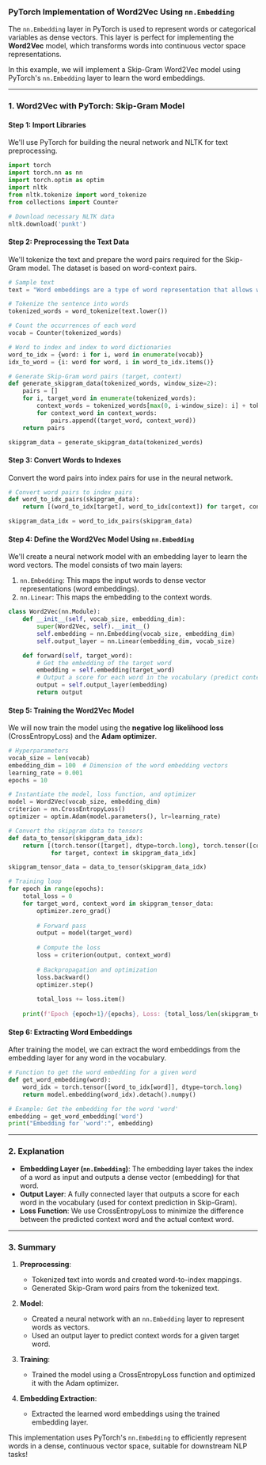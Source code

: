 ### PyTorch Implementation of Word2Vec Using `nn.Embedding`

The `nn.Embedding` layer in PyTorch is used to represent words or categorical variables as dense vectors. This layer is perfect for implementing the **Word2Vec** model, which transforms words into continuous vector space representations.

In this example, we will implement a Skip-Gram Word2Vec model using PyTorch's `nn.Embedding` layer to learn the word embeddings.

---

### 1. **Word2Vec with PyTorch: Skip-Gram Model**

#### **Step 1: Import Libraries**
We'll use PyTorch for building the neural network and NLTK for text preprocessing.

```python
import torch
import torch.nn as nn
import torch.optim as optim
import nltk
from nltk.tokenize import word_tokenize
from collections import Counter

# Download necessary NLTK data
nltk.download('punkt')
```

#### **Step 2: Preprocessing the Text Data**
We'll tokenize the text and prepare the word pairs required for the Skip-Gram model. The dataset is based on word-context pairs.

```python
# Sample text
text = "Word embeddings are a type of word representation that allows words to be represented as vectors in a continuous vector space."

# Tokenize the sentence into words
tokenized_words = word_tokenize(text.lower())

# Count the occurrences of each word
vocab = Counter(tokenized_words)

# Word to index and index to word dictionaries
word_to_idx = {word: i for i, word in enumerate(vocab)}
idx_to_word = {i: word for word, i in word_to_idx.items()}

# Generate Skip-Gram word pairs (target, context)
def generate_skipgram_data(tokenized_words, window_size=2):
    pairs = []
    for i, target_word in enumerate(tokenized_words):
        context_words = tokenized_words[max(0, i-window_size): i] + tokenized_words[i+1: i+1+window_size]
        for context_word in context_words:
            pairs.append((target_word, context_word))
    return pairs

skipgram_data = generate_skipgram_data(tokenized_words)
```

#### **Step 3: Convert Words to Indexes**
Convert the word pairs into index pairs for use in the neural network.

```python
# Convert word pairs to index pairs
def word_to_idx_pairs(skipgram_data):
    return [(word_to_idx[target], word_to_idx[context]) for target, context in skipgram_data]

skipgram_data_idx = word_to_idx_pairs(skipgram_data)
```

#### **Step 4: Define the Word2Vec Model Using `nn.Embedding`**
We'll create a neural network model with an embedding layer to learn the word vectors. The model consists of two main layers:
1. `nn.Embedding`: This maps the input words to dense vector representations (word embeddings).
2. `nn.Linear`: This maps the embedding to the context words.

```python
class Word2Vec(nn.Module):
    def __init__(self, vocab_size, embedding_dim):
        super(Word2Vec, self).__init__()
        self.embedding = nn.Embedding(vocab_size, embedding_dim)
        self.output_layer = nn.Linear(embedding_dim, vocab_size)

    def forward(self, target_word):
        # Get the embedding of the target word
        embedding = self.embedding(target_word)
        # Output a score for each word in the vocabulary (predict context)
        output = self.output_layer(embedding)
        return output
```

#### **Step 5: Training the Word2Vec Model**

We will now train the model using the **negative log likelihood loss** (CrossEntropyLoss) and the **Adam optimizer**.

```python
# Hyperparameters
vocab_size = len(vocab)
embedding_dim = 100  # Dimension of the word embedding vectors
learning_rate = 0.001
epochs = 10

# Instantiate the model, loss function, and optimizer
model = Word2Vec(vocab_size, embedding_dim)
criterion = nn.CrossEntropyLoss()
optimizer = optim.Adam(model.parameters(), lr=learning_rate)

# Convert the skipgram data to tensors
def data_to_tensor(skipgram_data_idx):
    return [(torch.tensor([target], dtype=torch.long), torch.tensor([context], dtype=torch.long))
            for target, context in skipgram_data_idx]

skipgram_tensor_data = data_to_tensor(skipgram_data_idx)

# Training loop
for epoch in range(epochs):
    total_loss = 0
    for target_word, context_word in skipgram_tensor_data:
        optimizer.zero_grad()
        
        # Forward pass
        output = model(target_word)
        
        # Compute the loss
        loss = criterion(output, context_word)
        
        # Backpropagation and optimization
        loss.backward()
        optimizer.step()
        
        total_loss += loss.item()
    
    print(f'Epoch {epoch+1}/{epochs}, Loss: {total_loss/len(skipgram_tensor_data)}')
```

#### **Step 6: Extracting Word Embeddings**

After training the model, we can extract the word embeddings from the embedding layer for any word in the vocabulary.

```python
# Function to get the word embedding for a given word
def get_word_embedding(word):
    word_idx = torch.tensor([word_to_idx[word]], dtype=torch.long)
    return model.embedding(word_idx).detach().numpy()

# Example: Get the embedding for the word 'word'
embedding = get_word_embedding('word')
print("Embedding for 'word':", embedding)
```

---

### 2. **Explanation**

- **Embedding Layer (`nn.Embedding`)**: The embedding layer takes the index of a word as input and outputs a dense vector (embedding) for that word.
- **Output Layer**: A fully connected layer that outputs a score for each word in the vocabulary (used for context prediction in Skip-Gram).
- **Loss Function**: We use CrossEntropyLoss to minimize the difference between the predicted context word and the actual context word.

---

### 3. **Summary**

1. **Preprocessing**:
   - Tokenized text into words and created word-to-index mappings.
   - Generated Skip-Gram word pairs from the tokenized text.
   
2. **Model**:
   - Created a neural network with an `nn.Embedding` layer to represent words as vectors.
   - Used an output layer to predict context words for a given target word.

3. **Training**:
   - Trained the model using a CrossEntropyLoss function and optimized it with the Adam optimizer.

4. **Embedding Extraction**:
   - Extracted the learned word embeddings using the trained embedding layer.

This implementation uses PyTorch's `nn.Embedding` to efficiently represent words in a dense, continuous vector space, suitable for downstream NLP tasks!